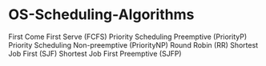 # OS-Scheduling-Algorithms

First Come First Serve (FCFS)
Priority Scheduling Preemptive (PriorityP)
Priority Scheduling Non-preemptive (PriorityNP)
Round Robin (RR)
Shortest Job First (SJF)
Shortest Job First Preemptive (SJFP)
